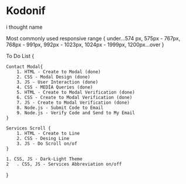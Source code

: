 # Kodonif
i thought name


Most commonly used responsive range {
under...574 px,
575px - 767px,
768px - 991px,
992px - 1023px,
1024px - 1999px,
1200px...over
}

To Do List {

    Contact Modal{
        1. HTML - Create to Modal (done)
        2. CSS - Modal Design (done)
        3. JS - User Interaction (done)
        4. CSS - MEDİA Queries (done) 
        5. HTML - Create to Modal Verification (done)
        6. CSS - Create to Modal Verification (done)
        7. JS - Create to Modal Verification (done)
        8. Node.js - Submit Code to Email
        9. Node.js - Verify Code and Send to My Email
    }

    Services Scroll {
        1. HTML - Create to Line
        2. CSS - Desing Line
        3. JS - Do Scroll on/of
    }

    1. CSS, JS - Dark-Light Theme
    2   . CSS, JS - Services Abbreviation on/off
}
